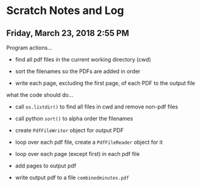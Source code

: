 # Scratch Notes and Log

## Friday, March 23, 2018 2:55 PM

Program actions...

* find all pdf files in the current working directory (cwd)

* sort the filenames so the PDFs are added in order

* write each page, excluding the first page, of each PDF to the output file

what the code should do...

* call `os.listdir()` to find all files in cwd and remove non-pdf files

* call python `sort()` to alpha order the filenames

* create `PdfFileWriter` object for output PDF

* loop over each pdf file, create a `PdfFileReader` object for it

* loop over each page (except first) in each pdf file

* add pages to output pdf

* write output pdf to a file `combinedminutes.pdf`

